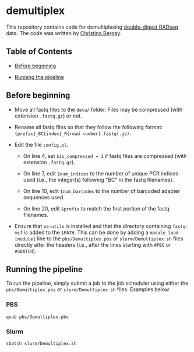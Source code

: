 # demultiplex

This repository contains code for demultiplexing [double-digest RADseq](https://doi.org/10.1371/journal.pone.0037135) data. The code was written by [Christina Bergey](http://christinabergey.com).

## Table of Contents

* [Before beginning](#before-beginning)

* [Running the pipeline](#running-the-pipeline)

## Before beginning

* Move all fastq files to the `data/` folder. Files may be compressed (with extension `.fastq.gz`) or not.

* Rename all fastq files so that they follow the following format: `{prefix}_BC{index}_R{read number}.fastq(.gz)`.

* Edit the file `config.pl`.

	* On line 4, set `$is_compressed = 1` if fastq files are compressed (with extension `.fastq.gz`).
	
	* On line 7, edit `$num_indices` to the number of unique PCR indices used (i.e., the integer(s) following "BC" in the fastq filenames).
	
	* On line 10, edit `$num_barcodes` to the number of barcoded adapter sequences used.
	
	* On line 20, edit `$prefix` to match the first portion of the fastq filenames.

* Ensure that `ea-utils` is installed and that the directory containing `fastq-mcf` is added to the `$PATH`. This can be done by adding a `module load [module]` line to the `pbs/Demultiplex.pbs` or `slurm/Demultiplex.sh` files directly after the headers (i.e., after the lines starting with `#PBS` or `#SBATCH`).

## Running the pipeline

To run the pipeline, simply submit a job to the job scheduler using either the `pbs/Demultiplex.pbs` or `slurm/Demultiplex.sh` files. Examples below:

### PBS

```
qsub pbs/Demultiplex.pbs
```

### Slurm

```
sbatch slurm/Demultiplex.sh
```